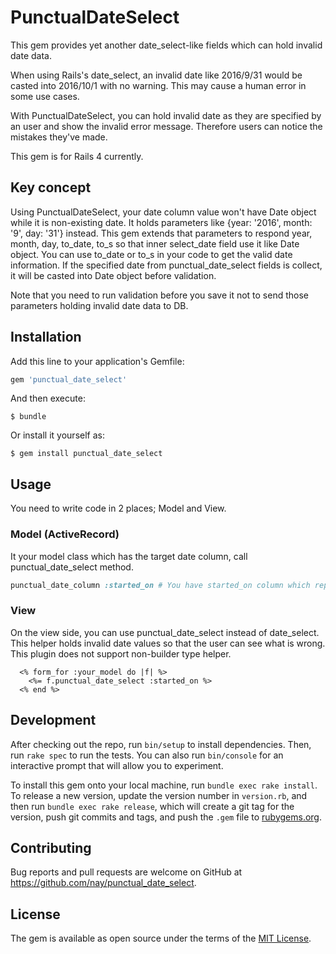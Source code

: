 # PunctualDateSelect

This gem provides yet another date_select-like fields which can hold invalid date data.

When using Rails's date_select, an invalid date like 2016/9/31 would be casted into 2016/10/1 with no warning.
This may cause a human error in some use cases.

With PunctualDateSelect, you can hold invalid date as they are specified by an user and show the invalid error message.
Therefore users can notice the mistakes they've made.

This gem is for Rails 4 currently.

## Key concept

Using PunctualDateSelect, your date column value won't have Date object while it is non-existing date.
It holds parameters like {year: '2016', month: '9', day: '31'} instead.
This gem extends that parameters to respond year, month, day, to_date, to_s so that inner select_date field use it like Date object.
You can use to_date or to_s in your code to get the valid date information.
If the specified date from punctual_date_select fields is collect, it will be casted into Date object before validation.

Note that you need to run validation before you save it not to send those parameters holding invalid date data to DB.

## Installation

Add this line to your application's Gemfile:

```ruby
gem 'punctual_date_select'
```

And then execute:

    $ bundle

Or install it yourself as:

    $ gem install punctual_date_select

## Usage

You need to write code in 2 places; Model and View.

### Model (ActiveRecord)

It your model class which has the target date column, call punctual_date_select method.

```ruby
punctual_date_column :started_on # You have started_on column which represents a date.
```

### View

On the view side, you can use punctual_date_select instead of date_select. This helper holds invalid date values so that the user can see what is wrong.
This plugin does not support non-builder type helper.

```
  <% form_for :your_model do |f| %>
    <%= f.punctual_date_select :started_on %>
  <% end %>
```

## Development

After checking out the repo, run `bin/setup` to install dependencies. Then, run `rake spec` to run the tests. You can also run `bin/console` for an interactive prompt that will allow you to experiment.

To install this gem onto your local machine, run `bundle exec rake install`. To release a new version, update the version number in `version.rb`, and then run `bundle exec rake release`, which will create a git tag for the version, push git commits and tags, and push the `.gem` file to [rubygems.org](https://rubygems.org).

## Contributing

Bug reports and pull requests are welcome on GitHub at https://github.com/nay/punctual_date_select.

## License

The gem is available as open source under the terms of the [MIT License](http://opensource.org/licenses/MIT).

